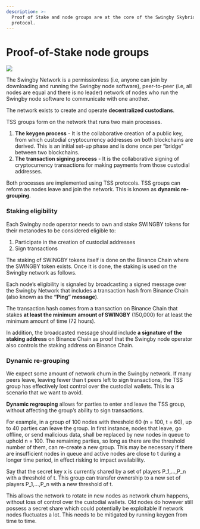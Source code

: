```yaml
---
description: >-
  Proof of Stake and node groups are at the core of the Swingby Skybridge
  protocol.
---
```


# Proof-of-Stake node groups

![](https://docs.swingby.network/assets/TSS.png)

The Swingby Network is a permissionless \(i.e, anyone can join by downloading and running the Swingby node software\), peer-to-peer \(i.e, all nodes are equal and there is no leader\) network of nodes who run the Swingby node software to communicate with one another.

The network exists to create and operate **decentralized custodians**. 

TSS groups form on the network that runs two main processes. 

1.  **The keygen process** - It is the collaborative creation of a public key, from which custodial cryptocurrency addresses on both blockchains are derived. This is an initial set-up phase and is done once per “bridge” between two blockchains. 
2. **The transaction signing process** - It is the collaborative signing of cryptocurrency transactions for making payments from those custodial addresses. 

Both processes are implemented using TSS protocols. TSS groups can reform as nodes leave and join the network. This is known as **dynamic re-grouping**.

### **Staking eligibility**

Each Swingby node operator needs to own and stake SWINGBY tokens for their metanodes to be considered eligible to:

1. Participate in the creation of custodial addresses
2. Sign transactions

The staking of SWINGBY tokens itself is done on the Binance Chain where the SWINGBY token exists. Once it is done, the staking is used on the Swingby network as follows.

Each node’s eligibility is signaled by broadcasting a signed message over the Swingby Network that includes a transaction hash from Binance Chain \(also known as the **“Ping” message**\). 

The transaction hash comes from a transaction on Binance Chain that stakes **at least the minimum amount of SWINGBY** \(150,000\) for at least the minimum amount of time \(72 hours\).  

In addition, the broadcasted message should include **a signature of the staking address** on Binance Chain as proof that the Swingby node operator also controls the staking address on Binance Chain.

### **Dynamic re-grouping**

We expect some amount of network churn in the Swingby network. If many peers leave, leaving fewer than t peers left to sign transactions, the TSS group has effectively lost control over the custodial wallets. This is a scenario that we want to avoid.

**Dynamic regrouping** allows for parties to enter and leave the TSS group, without affecting the group’s ability to sign transactions.

For example, in a group of 100 nodes with threshold 60 \(n = 100, t = 60\), up to 40 parties can leave the group. In first instance, nodes that leave, go offline, or send malicious data, shall be replaced by new nodes in queue to uphold n = 100. The remaining parties, so long as there are the threshold number of them, can re-create a new group. This may be necessary if there are insufficient nodes in queue and active nodes are close to t during a longer time period, in effect risking to impact availability.

Say that the secret key x is currently shared by a set of players P\_1,…,P\_n with a threshold of t. This group can transfer ownership to a new set of players P\_1,…,P\_n with a new threshold of t.

This allows the network to rotate in new nodes as network churn happens, without loss of control over the custodial wallets. Old nodes do however still possess a secret share which could potentially be exploitable if network nodes fluctuates a lot. This needs to be mitigated by running keygen from time to time.

